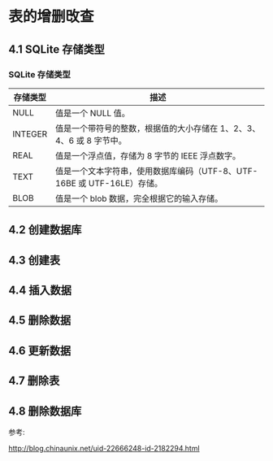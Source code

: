 # 表的增删攺查

## 4.1 SQLite 存储类型

### SQLite 存储类型

存储类型|	描述
----|----
NULL	|值是一个 NULL 值。
INTEGER	|值是一个带符号的整数，根据值的大小存储在 1、2、3、4、6 或 8 字节中。
REAL	|值是一个浮点值，存储为 8 字节的 IEEE 浮点数字。
TEXT	|值是一个文本字符串，使用数据库编码（UTF-8、UTF-16BE 或 UTF-16LE）存储。
BLOB	|值是一个 blob 数据，完全根据它的输入存储。 


## 4.2 创建数据库

## 4.3 创建表

## 4.4 插入数据

## 4.5 删除数据

## 4.6 更新数据

## 4.7 删除表

## 4.8 删除数据库

参考:

http://blog.chinaunix.net/uid-22666248-id-2182294.html